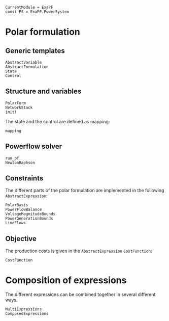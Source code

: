 ```@meta
CurrentModule = ExaPF
const PS = ExaPF.PowerSystem
```


# Polar formulation

## Generic templates

```@docs
AbstractVariable
AbstractFormulation
State
Control

```

## Structure and variables
```@docs
PolarForm
NetworkStack
init!

```

The state and the control are defined as mapping:
```@docs
mapping

```

## Powerflow solver

```@docs
run_pf
NewtonRaphson

```

## Constraints

The different parts of the polar formulation are
implemented in the following `AbstractExpression`:

```@docs
PolarBasis
PowerFlowBalance
VoltageMagnitudeBounds
PowerGenerationBounds
LineFlows

```

## Objective

The production costs is given in the `AbstractExpression` `CostFunction`:
```@docs
CostFunction
```

# Composition of expressions

The different expressions can be combined together
in several different ways.
```@docs
MultiExpressions
ComposedExpressions
```

